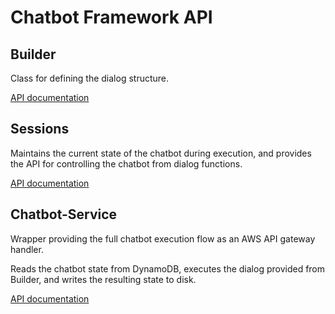# Chatbot Framework API

## Builder
Class for defining the dialog structure.

[API documentation](builder.md)

## Sessions
Maintains the current state of the chatbot during execution, and provides
the API for controlling the chatbot from dialog functions.

[API documentation](sessions.md)

## Chatbot-Service
Wrapper providing the full chatbot execution flow as an
AWS API gateway handler.

Reads the chatbot state from DynamoDB, executes the dialog provided from
Builder, and writes the resulting state to disk.

[API documentation](chatbot-service.md)
